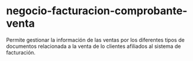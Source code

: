 # negocio-facturacion-comprobante-venta
Permite gestionar la información de las ventas por los diferentes tipos de documentos relacionada a la venta de lo clientes afiliados al sistema de facturación.
